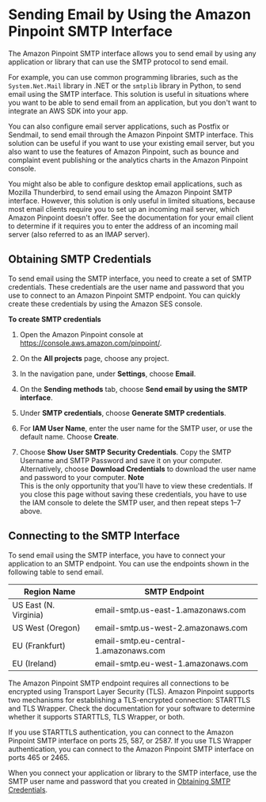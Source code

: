 # Sending Email by Using the Amazon Pinpoint SMTP Interface<a name="channels-email-send-smtp"></a>

The Amazon Pinpoint SMTP interface allows you to send email by using any application or library that can use the SMTP protocol to send email\.

For example, you can use common programming libraries, such as the `System.Net.Mail` library in \.NET or the `smtplib` library in Python, to send email using the SMTP interface\. This solution is useful in situations where you want to be able to send email from an application, but you don't want to integrate an AWS SDK into your app\.

You can also configure email server applications, such as Postfix or Sendmail, to send email through the Amazon Pinpoint SMTP interface\. This solution can be useful if you want to use your existing email server, but you also want to use the features of Amazon Pinpoint, such as bounce and complaint event publishing or the analytics charts in the Amazon Pinpoint console\.

You might also be able to configure desktop email applications, such as Mozilla Thunderbird, to send email using the Amazon Pinpoint SMTP interface\. However, this solution is only useful in limited situations, because most email clients require you to set up an incoming mail server, which Amazon Pinpoint doesn't offer\. See the documentation for your email client to determine if it requires you to enter the address of an incoming mail server \(also referred to as an IMAP server\)\.

## Obtaining SMTP Credentials<a name="channels-email-send-smtp-credentials"></a>

To send email using the SMTP interface, you need to create a set of SMTP credentials\. These credentials are the user name and password that you use to connect to an Amazon Pinpoint SMTP endpoint\. You can quickly create these credentials by using the Amazon SES console\.

**To create SMTP credentials**

1. Open the Amazon Pinpoint console at [https://console\.aws\.amazon\.com/pinpoint/](https://console.aws.amazon.com/pinpoint/)\.

1. On the **All projects** page, choose any project\.

1. In the navigation pane, under **Settings**, choose **Email**\.

1. On the **Sending methods** tab, choose **Send email by using the SMTP interface**\.

1. Under **SMTP credentials**, choose **Generate SMTP credentials**\.

1. For **IAM User Name**, enter the user name for the SMTP user, or use the default name\. Choose **Create**\.

1. Choose **Show User SMTP Security Credentials**\. Copy the SMTP Username and SMTP Password and save it on your computer\. Alternatively, choose **Download Credentials** to download the user name and password to your computer\.
**Note**  
This is the only opportunity that you'll have to view these credentials\. If you close this page without saving these credentials, you have to use the IAM console to delete the SMTP user, and then repeat steps 1–7 above\.

## Connecting to the SMTP Interface<a name="channels-email-send-smtp-endpoints"></a>

To send email using the SMTP interface, you have to connect your application to an SMTP endpoint\. You can use the endpoints shown in the following table to send email\.


| Region Name | SMTP Endpoint | 
| --- | --- | 
| US East \(N\. Virginia\) | email\-smtp\.us\-east\-1\.amazonaws\.com | 
| US West \(Oregon\) | email\-smtp\.us\-west\-2\.amazonaws\.com | 
| EU \(Frankfurt\) | email\-smtp\.eu\-central\-1\.amazonaws\.com | 
| EU \(Ireland\) | email\-smtp\.eu\-west\-1\.amazonaws\.com | 

The Amazon Pinpoint SMTP endpoint requires all connections to be encrypted using Transport Layer Security \(TLS\)\. Amazon Pinpoint supports two mechanisms for establishing a TLS\-encrypted connection: STARTTLS and TLS Wrapper\. Check the documentation for your software to determine whether it supports STARTTLS, TLS Wrapper, or both\.

If you use STARTTLS authentication, you can connect to the Amazon Pinpoint SMTP interface on ports 25, 587, or 2587\. If you use TLS Wrapper authentication, you can connect to the Amazon Pinpoint SMTP interface on ports 465 or 2465\.

When you connect your application or library to the SMTP interface, use the SMTP user name and password that you created in [Obtaining SMTP Credentials](#channels-email-send-smtp-credentials)\.